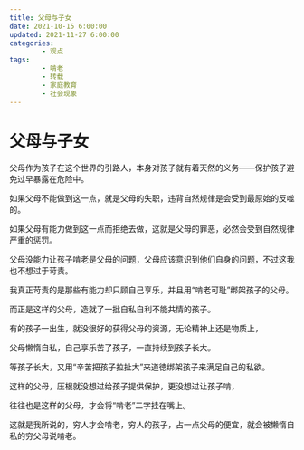 ```yaml
---
title: 父母与子女
date: 2021-10-15 6:00:00
updated: 2021-11-27 6:00:00
categories:
        - 观点
tags:   
        - 啃老
        - 转载
        - 家庭教育
        - 社会现象
---
```


# 父母与子女

父母作为孩子在这个世界的引路人，本身对孩子就有着天然的义务——保护孩子避免过早暴露在危险中。

如果父母不能做到这一点，就是父母的失职，违背自然规律是会受到最原始的反噬的。

如果父母有能力做到这一点而拒绝去做，这就是父母的罪恶，必然会受到自然规律严重的惩罚。

父母没能力让孩子啃老是父母的问题，父母应该意识到他们自身的问题，不过这我也不想过于苛责。

我真正苛责的是那些有能力却只顾自己享乐，并且用“啃老可耻”绑架孩子的父母。

而正是这样的父母，造就了一批自私自利不能共情的孩子。

有的孩子一出生，就没很好的获得父母的资源，无论精神上还是物质上，

父母懒惰自私，自己享乐苦了孩子，一直持续到孩子长大。

等孩子长大，又用“辛苦把孩子拉扯大”来道徳绑架孩子来满足自己的私欲。

这样的父母，压根就没想过给孩子提供保护，更没想过让孩子啃，

往往也是这样的父母，才会将“啃老”二字挂在嘴上。

这就是我所说的，穷人才会啃老，穷人的孩子，占一点父母的便宜，就会被懒惰自私的穷父母说啃老。
